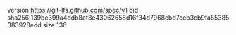 version https://git-lfs.github.com/spec/v1
oid sha256:139be399a4ddb8af3e43062658d16f34d7968cbd7ceb3cb9fa55385383928edd
size 136
